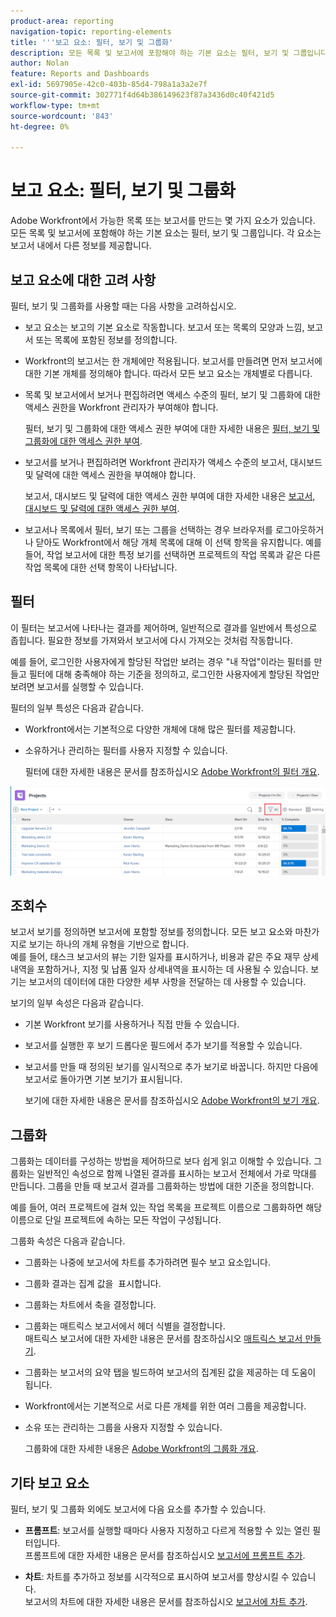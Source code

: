```yaml
---
product-area: reporting
navigation-topic: reporting-elements
title: '''보고 요소: 필터, 보기 및 그룹화'
description: 모든 목록 및 보고서에 포함해야 하는 기본 요소는 필터, 보기 및 그룹입니다. 각 요소는 보고서 내에서 다른 정보를 제공합니다.
author: Nolan
feature: Reports and Dashboards
exl-id: 5697905e-42c0-403b-85d4-798a1a3a2e7f
source-git-commit: 302771f4d64b386149623f87a3436d0c40f421d5
workflow-type: tm+mt
source-wordcount: '843'
ht-degree: 0%

---
```


# 보고 요소: 필터, 보기 및 그룹화

<!--
<div style="color: #ff1493;" data-mc-conditions="QuicksilverOrClassic.Draft mode">
<p>AL: Add information here about all the different kinds of FVGs: in reports, in lists, beta, etc // OR: this article should be a high-level overview of reporting elements. Then, each type of element should have:</p>
<p>- overview for Filters</p>
<p>- create a filter</p>
<p>- share a filter</p>
<p>ALL in Reporting elements but the Shared ones should be linked to Basics> Sharing; some of the articles in the Basics> Navigation> Use lists might beed to link here as well</p>
</div>
-->

Adobe Workfront에서 가능한 목록 또는 보고서를 만드는 몇 가지 요소가 있습니다. 모든 목록 및 보고서에 포함해야 하는 기본 요소는 필터, 보기 및 그룹입니다. 각 요소는 보고서 내에서 다른 정보를 제공합니다.

## 보고 요소에 대한 고려 사항

필터, 보기 및 그룹화를 사용할 때는 다음 사항을 고려하십시오.

* 보고 요소는 보고의 기본 요소로 작동합니다. 보고서 또는 목록의 모양과 느낌, 보고서 또는 목록에 포함된 정보를 정의합니다.
* Workfront의 보고서는 한 개체에만 적용됩니다. 보고서를 만들려면 먼저 보고서에 대한 기본 개체를 정의해야 합니다. 따라서 모든 보고 요소는 개체별로 다릅니다.
* 목록 및 보고서에서 보거나 편집하려면 액세스 수준의 필터, 보기 및 그룹화에 대한 액세스 권한을 Workfront 관리자가 부여해야 합니다.

   필터, 보기 및 그룹화에 대한 액세스 권한 부여에 대한 자세한 내용은 [필터, 보기 및 그룹화에 대한 액세스 권한 부여](../../../administration-and-setup/add-users/configure-and-grant-access/grant-access-fvg.md).

* 보고서를 보거나 편집하려면 Workfront 관리자가 액세스 수준의 보고서, 대시보드 및 달력에 대한 액세스 권한을 부여해야 합니다.

   보고서, 대시보드 및 달력에 대한 액세스 권한 부여에 대한 자세한 내용은 [보고서, 대시보드 및 달력에 대한 액세스 권한 부여](../../../administration-and-setup/add-users/configure-and-grant-access/grant-access-reports-dashboards-calendars.md).

* 보고서나 목록에서 필터, 보기 또는 그룹을 선택하는 경우 브라우저를 로그아웃하거나 닫아도 Workfront에서 해당 개체 목록에 대해 이 선택 항목을 유지합니다. 예를 들어, 작업 보고서에 대한 특정 보기를 선택하면 프로젝트의 작업 목록과 같은 다른 작업 목록에 대한 선택 항목이 나타납니다.

## 필터

이 필터는 보고서에 나타나는 결과를 제어하며, 일반적으로 결과를 일반에서 특성으로 좁힙니다. 필요한 정보를 가져와서 보고서에 다시 가져오는 것처럼 작동합니다.

예를 들어, 로그인한 사용자에게 할당된 작업만 보려는 경우 &quot;내 작업&quot;이라는 필터를 만들고 필터에 대해 충족해야 하는 기준을 정의하고, 로그인한 사용자에게 할당된 작업만 보려면 보고서를 실행할 수 있습니다.

필터의 일부 특성은 다음과 같습니다.

* Workfront에서는 기본적으로 다양한 개체에 대해 많은 필터를 제공합니다.
* 소유하거나 관리하는 필터를 사용자 지정할 수 있습니다.

   필터에 대한 자세한 내용은 문서를 참조하십시오 [Adobe Workfront의 필터 개요](../../../reports-and-dashboards/reports/reporting-elements/filters-overview.md).

![필터 아이콘](assets/projects-list-with-filter-drop-down-highlighted-nwe.png)

## 조회수

보고서 보기를 정의하면 보고서에 포함할 정보를 정의합니다. 모든 보고 요소와 마찬가지로 보기는 하나의 개체 유형을 기반으로 합니다.\
예를 들어, 태스크 보고서의 뷰는 기한 일자를 표시하거나, 비용과 같은 주요 재무 상세내역을 포함하거나, 지정 및 납품 일자 상세내역을 표시하는 데 사용될 수 있습니다. 보기는 보고서의 데이터에 대한 다양한 세부 사항을 전달하는 데 사용할 수 있습니다.

보기의 일부 속성은 다음과 같습니다.

* 기본 Workfront 보기를 사용하거나 직접 만들 수 있습니다.
* 보고서를 실행한 후 보기 드롭다운 필드에서 추가 보기를 적용할 수 있습니다.
* 보고서를 만들 때 정의된 보기를 일시적으로 추가 보기로 바꿉니다. 하지만 다음에 보고서로 돌아가면 기본 보기가 표시됩니다.

   보기에 대한 자세한 내용은 문서를 참조하십시오 [Adobe Workfront의 보기 개요](../../../reports-and-dashboards/reports/reporting-elements/views-overview.md).

## 그룹화

그룹화는 데이터를 구성하는 방법을 제어하므로 보다 쉽게 읽고 이해할 수 있습니다. 그룹화는 일반적인 속성으로 함께 나열된 결과를 표시하는 보고서 전체에서 가로 막대를 만듭니다. 그룹을 만들 때 보고서 결과를 그룹화하는 방법에 대한 기준을 정의합니다.

예를 들어, 여러 프로젝트에 걸쳐 있는 작업 목록을 프로젝트 이름으로 그룹화하면 해당 이름으로 단일 프로젝트에 속하는 모든 작업이 구성됩니다.

그룹화 속성은 다음과 같습니다.

* 그룹화는 나중에 보고서에 차트를 추가하려면 필수 보고 요소입니다.
* 그룹화 결과는 집계 값을 &#x200B; 표시합니다.
* 그룹화는 차트에서 축을 결정합니다.
* 그룹화는 매트릭스 보고서에서 헤더 식별을 결정합니다.\
   매트릭스 보고서에 대한 자세한 내용은 문서를 참조하십시오 [매트릭스 보고서 만들기](../../../reports-and-dashboards/reports/creating-and-managing-reports/create-matrix-report.md).

* 그룹화는 보고서의 요약 탭을 빌드하여 보고서의 집계된 값을 제공하는 데 도움이 됩니다.
* Workfront에서는 기본적으로 서로 다른 개체를 위한 여러 그룹을 제공합니다.
* 소유 또는 관리하는 그룹을 사용자 지정할 수 있습니다.

   그룹화에 대한 자세한 내용은 [Adobe Workfront의 그룹화 개요](../../../reports-and-dashboards/reports/reporting-elements/groupings-overview.md).

## 기타 보고 요소

필터, 보기 및 그룹화 외에도 보고서에 다음 요소를 추가할 수 있습니다.

* **프롬프트**: 보고서를 실행할 때마다 사용자 지정하고 다르게 적용할 수 있는 열린 필터입니다.\
   프롬프트에 대한 자세한 내용은 문서를 참조하십시오 [보고서에 프롬프트 추가](../../../reports-and-dashboards/reports/creating-and-managing-reports/add-prompt-report.md).

* **차트**: 차트를 추가하고 정보를 시각적으로 표시하여 보고서를 향상시킬 수 있습니다.\
   보고서의 차트에 대한 자세한 내용은 문서를 참조하십시오 [보고서에 차트 추가](../../../reports-and-dashboards/reports/creating-and-managing-reports/add-chart-report.md).
